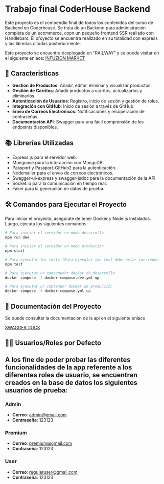 # Trabajo final CoderHouse Backend

Este proyecto es el compendio final de todos los contenidos del curso de Backend en Coderhouse.
Se trata de un Backend para administración completa de un ecommerce, copn un pequeño frontend SSR realiado con Handlebars.
El pŕoyecto se encuentra realizado en su totalidad con express y las librerías citadas posteriormente.

Este proyecto se encuentra desplegado en "RAILWAY" y se puede visitar en el siguiente enlace: [INFUZION MARKET](https://backend-coder-production-dfae.up.railway.app)

## 🚀 Características

- **Gestión de Productos**: Añadir, editar, eliminar y visualizar productos.
- **Gestión de Carritos**: Añadir productos a carritos, actualizarlos y eliminarlos.
- **Autenticación de Usuarios**: Registro, inicio de sesión y gestión de roles.
- **Integración con GitHub**: Inicio de sesión a través de GitHub.
- **Envío de Correos Electrónicos**: Notificaciones y recuperación de contraseñas.
- **Documentación API**: Swagger para una fácil comprensión de los endpoints disponibles.

## 📚 Librerías Utilizadas

- Express.js para el servidor web.
- Mongoose para la interacción con MongoDB.
- Passport y Passport-GitHub2 para la autenticación.
- Nodemailer para el envío de correos electrónicos.
- Swagger-ui-express y swagger-jsdoc para la documentación de la API.
- Socket.io para la comunicación en tiempo real.
- Faker para la generación de datos de prueba.

## 🛠️ Comandos para Ejecutar el Proyecto

Para iniciar el proyecto, asegúrate de tener Docker y Node.js instalados. Luego, ejecuta los siguientes comandos:

```sh
# Para iniciar el servidor en modo desarrollo
npm run dev

# Para iniciar el servidor en modo producción
npm start

# Para ejecutar los tests (Para ejecutar los test debe estar corriendo el server inicialmente ya que se usa supertest para hacer llamdos a distintos endpoints)
npm test

# Para ejecutar un contenedor docker de desarrollo
docker compose -f docker-compose.dev.yml up

# Para ejecutar un contendor docker de producción
docker compose -f docker-compose.yml up
```

## 📖 Documentación del Proyecto

Se puede consultar la documentación de la api en el siguiente enlace

[SWAGGER DOCS](https://backend-coder-production-dfae.up.railway.app/apidocs/)

## 🧑‍💻 Usuarios/Roles por Defecto

## A los fine de poder probar las diferentes funcionalidades de la app referente a los diferentes roles de usuario, se encuentran creados en la base de datos los siguientes usuarios de prueba:

### Admin

- **Correo**: admin@gmail.com
- **Contraseña**: 123123

### Premium

- **Correo**: premium@gmail.com
- **Contraseña**: 123123

### User

- **Correo**: regularuser@gmail.com
- **Contraseña**: 123123
